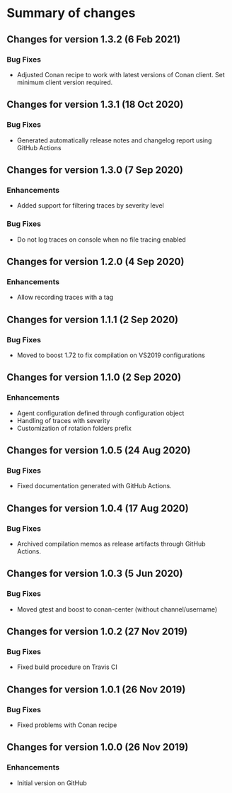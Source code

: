 # Summary of changes

## Changes for version 1.3.2 (6 Feb 2021)

### Bug Fixes

- Adjusted Conan recipe to work with latest versions of Conan client. Set minimum client version required.


## Changes for version 1.3.1 (18 Oct 2020)

### Bug Fixes

- Generated automatically release notes and changelog report using GitHub Actions


## Changes for version 1.3.0 (7 Sep 2020)

### Enhancements

- Added support for filtering traces by severity level

### Bug Fixes

- Do not log traces on console when no file tracing enabled


## Changes for version 1.2.0 (4 Sep 2020)

### Enhancements

- Allow recording traces with a tag


## Changes for version 1.1.1 (2 Sep 2020)

### Bug Fixes

- Moved to boost 1.72 to fix compilation on VS2019 configurations


## Changes for version 1.1.0 (2 Sep 2020)

### Enhancements

- Agent configuration defined through configuration object
- Handling of traces with severity
- Customization of rotation folders prefix


## Changes for version 1.0.5 (24 Aug 2020)

### Bug Fixes

- Fixed documentation generated with GitHub Actions.


## Changes for version 1.0.4 (17 Aug 2020)

### Bug Fixes

- Archived compilation memos as release artifacts through GitHub Actions.


## Changes for version 1.0.3 (5 Jun 2020)

### Bug Fixes

- Moved gtest and boost to conan-center (without channel/username)


## Changes for version 1.0.2 (27 Nov 2019)

### Bug Fixes

- Fixed build procedure on Travis CI


## Changes for version 1.0.1 (26 Nov 2019)

### Bug Fixes

- Fixed problems with Conan recipe


## Changes for version 1.0.0 (26 Nov 2019)

### Enhancements

- Initial version on GitHub

